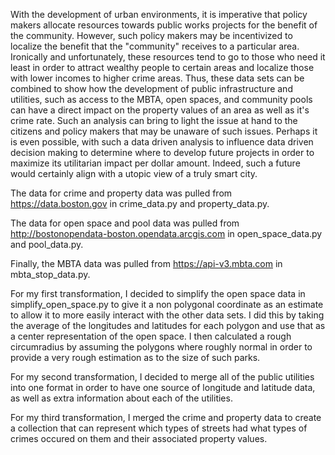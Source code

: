 With the development of urban environments, it is imperative that policy makers allocate resources towards public works projects for the benefit of the community. However, such policy makers may be incentivized to localize the benefit that the "community" receives to a particular area. Ironically and unfortunately, these resources tend to go to those who need it least in order to attract wealthy people to certain areas and localize those with lower incomes to higher crime areas. Thus, these data sets can be combined to show how the development of public infrastructure and utilities, such as access to the MBTA, open spaces, and community pools can have a direct impact on the property values of an area as well as it's crime rate. Such an analysis can bring to light the issue at hand to the citizens and policy makers that may be unaware of such issues. Perhaps it is even possible, with such a data driven analysis to influence data driven decision making to determine where to develop future projects in order to maximize its utilitarian impact per dollar amount. Indeed, such a future would certainly align with a utopic view of a truly smart city.

The data for crime and property data was pulled from https://data.boston.gov in crime_data.py and property_data.py.

The data for open space and pool data was pulled from http://bostonopendata-boston.opendata.arcgis.com in open_space_data.py and pool_data.py.

Finally, the MBTA data was pulled from https://api-v3.mbta.com in mbta_stop_data.py.


For my first transformation, I decided to simplify the open space data in simplify_open_space.py to give it a non polygonal coordinate as an estimate to allow it to more easily interact with the other data sets. I did this by taking the average of the longitudes and latitudes for each polygon and use that as a center representation of the open space. I then calculated a rough circumradius by assuming the polygons where roughly normal in order to provide a very rough estimation as to the size of such parks. 

For my second transformation, I decided to merge all of the public utilities into one format in order to have one source of longitude and latitude data, as well as extra information about each of the utilities.

For my third transformation, I merged the crime and property data to create a collection that can represent which types of streets had what types of crimes occured on them and their associated property values.

